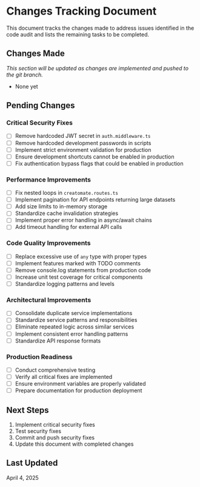 # Changes Tracking Document

This document tracks the changes made to address issues identified in the code audit and lists the remaining tasks to be completed.

## Changes Made
*This section will be updated as changes are implemented and pushed to the git branch.*

- None yet

## Pending Changes

### Critical Security Fixes
- [ ] Remove hardcoded JWT secret in `auth.middleware.ts`
- [ ] Remove hardcoded development passwords in scripts
- [ ] Implement strict environment validation for production
- [ ] Ensure development shortcuts cannot be enabled in production
- [ ] Fix authentication bypass flags that could be enabled in production

### Performance Improvements
- [ ] Fix nested loops in `creatomate.routes.ts`
- [ ] Implement pagination for API endpoints returning large datasets
- [ ] Add size limits to in-memory storage
- [ ] Standardize cache invalidation strategies
- [ ] Implement proper error handling in async/await chains
- [ ] Add timeout handling for external API calls

### Code Quality Improvements
- [ ] Replace excessive use of `any` type with proper types
- [ ] Implement features marked with TODO comments
- [ ] Remove console.log statements from production code
- [ ] Increase unit test coverage for critical components
- [ ] Standardize logging patterns and levels

### Architectural Improvements
- [ ] Consolidate duplicate service implementations
- [ ] Standardize service patterns and responsibilities
- [ ] Eliminate repeated logic across similar services
- [ ] Implement consistent error handling patterns
- [ ] Standardize API response formats

### Production Readiness
- [ ] Conduct comprehensive testing
- [ ] Verify all critical fixes are implemented
- [ ] Ensure environment variables are properly validated
- [ ] Prepare documentation for production deployment

## Next Steps
1. Implement critical security fixes
2. Test security fixes
3. Commit and push security fixes
4. Update this document with completed changes

## Last Updated
April 4, 2025
